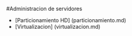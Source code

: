 #Administracion de servidores
* [Particionamiento HD] (particionamiento.md)
* [Virtualizacion] (virtualizacion.md)


